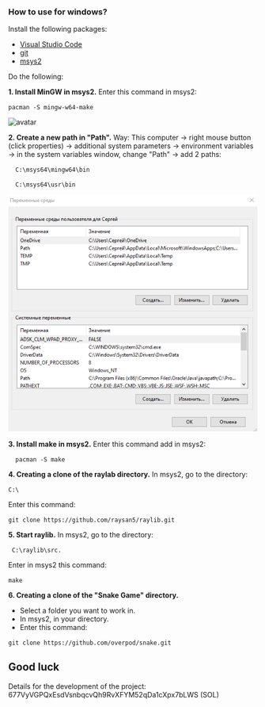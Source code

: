 ### How to use for windows? 
 
Install the following packages: 
 
 * [Visual Studio Code](https://code.visualstudio.com/docs/?dv=win) 
 * [git](https://git-scm.com/) 
 * [msys2](https://www.msys2.org/)
 
Do the following: 
 
**1. Install MinGW in msys2.**
Enter this command in msys2:  
```
pacman -S mingw-w64-make  
```
![avatar](https://avatars.mds.yandex.net/get-images-cbir/2191032/pPn3CDdNUvyVflPYbLLmKg1902/ocr)

**2. Create a new path in "Path".** 
Way: This computer → right mouse button (click properties) → additional system parameters → environment variables → in the system variables window, change "Path" → add 2 paths: 
```
  C:\msys64\mingw64\bin  
```
```
  C:\msys64\usr\bin
```

![avatar](\image\add_2_paths.png)

**3. Install make in msys2.** 
Enter this command add in msys2:
```
  pacman -S make 
```
**4. Creating a clone of the raylab directory.**
In msys2, go to the directory: 
```
С:\
```  
Enter this command:  
```
git clone https://github.com/raysan5/raylib.git 
```
**5. Start raylib.**
In msys2, go to the directory: 

```
 C:\raylib\src.   
```
Enter in msys2 this command:
```
make 
```
**6. Creating a clone of the "Snake Game" directory.**
* Select a folder you want to work in. 
* In msys2, in your directory.  
* Enter this command:  
```
git clone https://github.com/overpod/snake.git  
```
## Good luck

Details for the development of the project: 677VyVGPQxEsdVsnbqcvQh9RvXFYM52qDa1cXpx7bLWS (SOL)